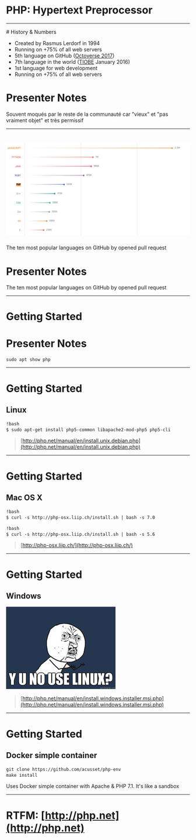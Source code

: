 # PHP: Hypertext Preprocessor

---

# History & Numbers

* Created by Rasmus Lerdorf in 1994
* Running on +75% of all web servers
* 5th language on GitHub
([Octoverse 2017](https://octoverse.github.com/))
* 7th language in the world
([TIOBE](http://tiobe.com/index.php/content/paperinfo/tpci/index.html) January 2016)
* 1st language for web development
* Running on +75% of all web servers

# Presenter Notes

Souvent moqués par le reste de la communauté car "vieux" et "pas vraiment objet" et très permissif 

---

# ![](../images/octoverse-popular-language.png)

<p class="center">
    The ten most popular languages on GitHub by opened pull request
</p>

# Presenter Notes

The ten most popular languages on GitHub by opened pull request

---

# Getting Started

# Presenter Notes

    sudo apt show php

---

# Getting Started

## Linux

    !bash
    $ sudo apt-get install php5-common libapache2-mod-php5 php5-cli

> [http://php.net/manual/en/install.unix.debian.php](http://php.net/manual/en/install.unix.debian.php)

---

# Getting Started

## Mac OS X

    !bash
    $ curl -s http://php-osx.liip.ch/install.sh | bash -s 7.0

<p></p>

    !bash
    $ curl -s http://php-osx.liip.ch/install.sh | bash -s 5.6

> [http://php-osx.liip.ch/](http://php-osx.liip.ch/)

---

# Getting Started

## Windows

![](../images/y-u-no-use-linux.jpg)

> [http://php.net/manual/en/install.windows.installer.msi.php](http://php.net/manual/en/install.windows.installer.msi.php)

---

# Getting Started

## Docker simple container

    git clone https://github.com/acusset/php-env
    make install

Uses Docker simple container with Apache & PHP 7.1.
It's like a sandbox

---

# RTFM: [http://php.net](http://php.net)
